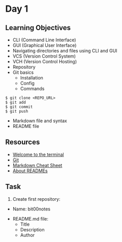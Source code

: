 # Day 1
## Learning Objectives
- CLI (Command Line Interface)
- GUI (Graphical User Interface)
- Navigating directories and files using CLI and GUI
- VCS (Version Control System)
- VCH (Version Control Hosting)
- Repository
- Git basics
  * Installation
  * Config
  * Commands
```
$ git clone <REPO_URL>
$ git add
$ git commit
$ git push
```
- Markdown file and syntax
- README file
## Resources
- [Welcome to the terminal](https://developer.mozilla.org/en-US/docs/Learn/Tools_and_testing/Understanding_client-side_tools/Command_line)
- [Git](https://git-scm.com/)
- [Markdown Cheat Sheet](https://www.markdownguide.org/cheat-sheet/)
- [About READMEs](https://docs.github.com/en/repositories/managing-your-repositorys-settings-and-features/customizing-your-repository/about-readmes)
## Task
1. Create first repository:
  - Name: bit00notes
  * README.md file:
    - Title
    - Description
    - Author
